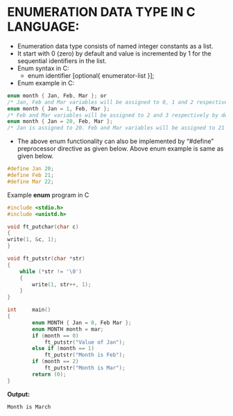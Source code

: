 # ENUMERATION DATA TYPE IN C LANGUAGE:
- Enumeration data type consists of named integer constants as a list.
- It start with 0 (zero) by default and value is incremented by 1 for the sequential identifiers in the list.
- Enum syntax in C:
	- enum identifier [optional{ enumerator-list }];
- Enum example in C: 
```c
enum month { Jan, Feb, Mar }; or
/* Jan, Feb and Mar variables will be assigned to 0, 1 and 2 respectively by default */
enum month { Jan = 1, Feb, Mar };
/* Feb and Mar variables will be assigned to 2 and 3 respectively by default */
enum month { Jan = 20, Feb, Mar };
/* Jan is assigned to 20. Feb and Mar variables will be assigned to 21 and 22 respectively by default */
```

- The above enum functionality can also be implemented by “#define” preprocessor directive as given below. Above enum example is same as given below.

```c
#define Jan 20;
#define Feb 21;
#define Mar 22;
```

Example **enum** program in C
```c
#include <stdio.h>
#include <unistd.h>

void ft_putchar(char c)
{
write(1, &c, 1);
}

void ft_putstr(char *str)
{
	while (*str != '\0')
	{
		write(1, str++, 1);
	}	
}

int 	main()
{
		enum MONTH { Jan = 0, Feb Mar };
		enum MONTH month = mar;
		if (month == 0)
			ft_putstr("Value of Jan");
		else if (month == 1)
			ft_putstr("Month is Feb");
		if (month == 2)
			ft_putstr("Month is Mar");
		return (0);
}
```

**Output:**
```c
Month is March
```
